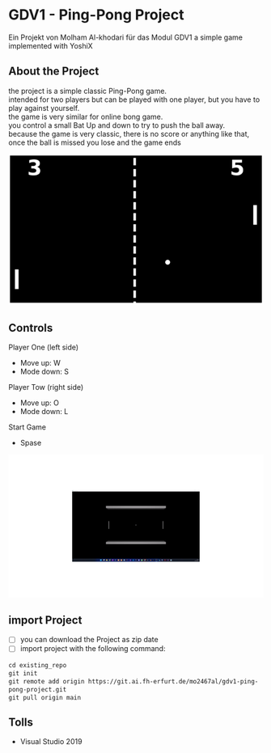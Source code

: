 # GDV1 - Ping-Pong Project

Ein Projekt von Molham Al-khodari für das Modul GDV1
a simple game implemented with YoshiX

## About the Project

the project is a simple classic Ping-Pong game. <br>
intended for two players but can be played with one player, but you have to play against yourself. <br>
the game is very similar for online bong game. <br>
you control a small Bat Up and down to try to push the ball away. <br>
because the game is very classic, there is no score or anything like that, once the ball is missed you lose and the game ends <br>

![](docs/Photos/onlineBong.png) <br>

## Controls

Player One (left side)
- Move up: W
- Mode down: S

Player Tow (right side)
- Move up: O
- Mode down: L

Start Game 
- Spase

![](docs/Photos/pingPong.gif) <br>

## import Project

- [ ] you can download the Project as zip date
- [ ] import project with the following command:

```
cd existing_repo
git init
git remote add origin https://git.ai.fh-erfurt.de/mo2467al/gdv1-ping-pong-project.git
git pull origin main
```

## Tolls

- Visual Studio 2019
